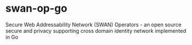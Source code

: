 # swan-op-go
Secure Web Addressability Network (SWAN) Operators - an open source secure and privacy supporting cross domain identity network implemented in Go